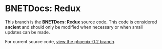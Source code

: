 BNETDocs: Redux
===============

This branch is the **BNETDocs: Redux** source code. This code is considered **ancient** and should only be modified when necessary or when small updates can be made.

For current source code, [view the phoenix-0.2 branch](https://github.com/carlbennett/bnetdocs-web/tree/phoenix-0.2).
